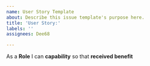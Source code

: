 ```yaml
---
name: User Story Template
about: Describe this issue template's purpose here.
title: 'User Story:'
labels: ''
assignees: Dee68

---
```


As a **Role** I can **capability** so that **received benefit**
